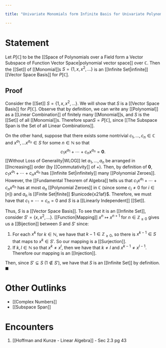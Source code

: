 ```yaml
---

title: "Univariate Monomials form Infinite Basis for Univariate Polynomials on Complex Numbers"

---
```

# Statement
Let $P[\mathbb{C}]$ to be the [[Space of Polynomials over a Field form a Vector Subspace of Function Vector Space|polynomial vector space]] over $\mathbb{C}$. Then the [[Set]] of [[Monomial]]s $S = \{1, x, x^{2}, \dots\}$ is an [[Infinite Set|infinite]] [[Vector Space Basis]] for $P[\mathbb{C}]$.

## Proof
Consider the [[Set]] $S = \{1, x, x^{2}, \dots\}$. We will show that $S$ is a [[Vector Space Basis]] for $P[\mathbb{C}]$. Observe that by definition, we can write any [[Polynomial]] as a [[Linear Combination]] of finitely many [[Monomial]]s, and $S$ is the [[Set]] of all [[Monomial]]s. Therefore $\text{span} S = P[\mathbb{C}]$, since [[The Subspace Span is the Set of all Linear Combinations]].

On the other hand, suppose that there exists some nontrivial $c_{1}, \dots, c_{n} \in \mathbb{C}$ and $x^{a_{1}}, \dots x^{a_{n}} \in S$ for some $n \in \mathbb{N}$ so that
$$c_{1} x^{a_{1}} + \cdots + c_{n} x^{a_{n}} = \mathbf{0}.$$
[[Without Loss of Generality|WLOG]] let $a_{1}, \dots, a_{n}$ be arranged in [[Increasing]] order (by [[Commutativity]] of $+$). Then, by definition of $\mathbf{0}$, $c_{1} x^{a_{1}} + \cdots + c_{n} x^{a_{n}}$ has [[Infinite Set|infinitely]] many [[Polynomial Zeroes]]. However, the [[Fundamental Theorem of Algebra]] tells us that $c_{1} x^{a_{1}} + \cdots + c_{n} x^{a_{n}}$ has at most $a_{n}$ [[Polynomial Zeroes]] in $\mathbb{C}$ (since some $c_{i} \neq 0$ for $i \in [n]$) and $a_{n}$ is [[Finite Set|finite]] $\unicode{x21af}$. Therefore, we must have that $c_{1} = \cdots = c_{n} = 0$ and $S$ is a [[Linearly Independent]] [[Set]].

Thus, $S$ is a [[Vector Space Basis]]. To see that it is an [[Infinite Set]], consider $S' = \{x, x^{2}, \dots\}$. [[Function|Mapping]] $x^{n} \mapsto x^{n+1}$ for $n \in \mathbb{Z}_{\geq 0}$ gives us a [[Bijection]] between $S$ and $S'$ since:
1. For each $x^{k}$ for $k \in \mathbb{N}$, we have that $k-1 \in \mathbb{Z}_{\geq 0}$, so there is $x^{k-1} \in S$ that maps to $x^{k} \in S'$. So our mapping is a [[Surjection]].
2. If $k, l \in \mathbb{N}$ so that $x^{k} \neq x^{l}$, then we have that $k \neq l$ and $x^{k-1} \neq x^{l-1}$. Therefore our mapping is an [[Injection]].

Then, since $S' \subsetneq S$ ($1 \not\in S'$), we have that $S$ is an [[Infinite Set]] by definition. $\blacksquare$

# Other Outlinks
- [[Complex Numbers]]
- [[Subspace Span]]

# Encounters
1. [[Hoffman and Kunze - Linear Algebra]] - Sec 2.3 pg 43